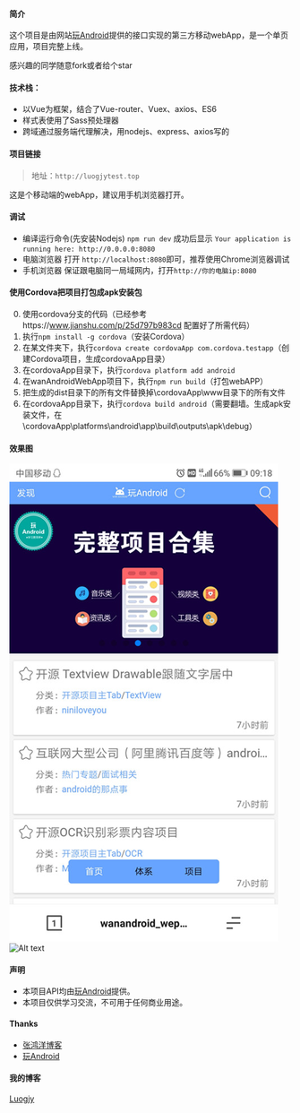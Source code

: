 #### 简介
这个项目是由网站[玩Android](http://www.wanandroid.com/)提供的接口实现的第三方移动webApp，是一个单页应用，项目完整上线。

感兴趣的同学随意fork或者给个star

#### 技术栈：
* 以Vue为框架，结合了Vue-router、Vuex、axios、ES6
* 样式表使用了Sass预处理器
* 跨域通过服务端代理解决，用nodejs、express、axios写的

#### 项目链接
>地址：`http://luogjytest.top`

这是个移动端的webApp，建议用手机浏览器打开。

#### 调试
* 编译运行命令(先安装Nodejs)
`npm run dev`
成功后显示 `Your application is running here: http://0.0.0.0:8080`
* 电脑浏览器
打开 `http://localhost:8080`即可，推荐使用Chrome浏览器调试
* 手机浏览器
保证跟电脑同一局域网内，打开`http://你的电脑ip:8080`

#### 使用Cordova把项目打包成apk安装包
0. 使用cordova分支的代码（已经参考https://www.jianshu.com/p/25d797b983cd 配置好了所需代码）
1. 执行`npm install -g cordova`（安装Cordova）
2. 在某文件夹下，执行`cordova create cordovaApp com.cordova.testapp`（创建Cordova项目，生成cordovaApp目录）
3. 在cordovaApp目录下，执行`cordova platform add android`
4. 在wanAndroidWebApp项目下，执行`npm run build`（打包webAPP）
5. 把生成的dist目录下的所有文件替换掉\cordovaApp\www目录下的所有文件
6. 在cordovaApp目录下，执行`cordova build android`（需要翻墙。生成apk安装文件，在\cordovaApp\platforms\android\app\build\outputs\apk\debug）

#### 效果图
![Alt text](shotcut/Screenshot1.jpg)
![Alt text](shotcut/lu1.gif)

#### 声明
* 本项目API均由[玩Android](http://www.wanandroid.com/)提供。
* 本项目仅供学习交流，不可用于任何商业用途。

#### Thanks
* [张鸿洋博客](http://blog.csdn.net/lmj623565791/)
* [玩Android](http://www.wanandroid.com/)

#### 我的博客
[Luogjy](https://segmentfault.com/u/luogjy)
